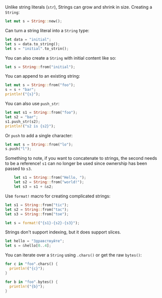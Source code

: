 Unlike string literals (`str`), Strings can grow and shrink in size.
Creating a `String`:
```rust
let mut s = String::new();
```

Can turn a string literal into a `String` type:
```rust
let data = "initial";
let s = data.to_string();
let s = "initial".to_strin();
```

You can also create a `String` with initial content like so:
```rust
let s = String::from("initial");
```

You can append to an existing string:
```rust
let mut s = String::from("foo");
s = s + "bar";
println!("{s}");
```

You can also use `push_str`:
```rust
let mut s1 = String::from("foo");
let s2 = "bar";
s1.push_str(s2);
println!("s2 is {s2}");
```

Or `push` to add a single character:
```rust
let mut s = String::from("lo");
s.push("l");
```

Something to note, if you want to concatenate to strings, the second needs to be a reference! `s1` can no longer be used since ownership has been passed to `s3`.

```rust
    let s1 = String::from("Hello, ");
    let s2 = String::from("world!");
    let s3 = s1 + &s2;
```

Use `format!` macro for creating complicated strings:
```rust
let s1 = String::from("tic");
let s2 = String::from("tac");
let s3 = String::from("toe");

let s = format!("{s1}-{s2}-{s3}");
```

Strings don't support indexing, but it does support slices.
```rust
let hello = "Здравствуйте";
let s = &hello[0..4];
```

You can iterate over a `String` using `.chars()` or get the raw `bytes()`:
```rust
for c in "foo".chars() {
  println!("{c}");
}

for b in "foo".bytes() {
  println!("{b}");
}
```

